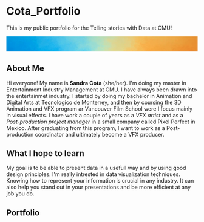 # Cota_Portfolio
This is my public portfolio for the Telling stories with Data at CMU!

![Picture](Im2.png)

## About Me
Hi everyone! My name is **Sandra Cota** (she/her). I'm doing my master in Entertainment Industry Management at CMU. I have always been drawn into the entertainmet industry. I started by doing my bachelor in Animation and Digital Arts at Tecnologico de Monterrey, and then by coursing the 3D Animation and VFX program ar Vancouver Film School were I focus mainly in visual effects. I have work a couple of years as a _VFX artist_ and as a _Post-production project manager_ in a small company called Pixel Perfect in Mexico. After graduating from this program, I want to work as a Post-production coordinator and ultimately become a VFX producer.

## What I hope to learn
My goal is to be able to present data in a usefull way and by using good design principles. I'm really intrested in data visualization techniques. Knowing how to represent your information is crucial in any industry. It can also help you stand out in your presentations and be more efficient at any job you do. 

## Portfolio

